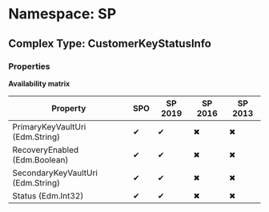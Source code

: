 # Namespace: SP

## Complex Type: CustomerKeyStatusInfo

### Properties

**Availability matrix**

Property | SPO | SP 2019 | SP 2016 | SP 2013
----------|-----|---------|---------|--------
PrimaryKeyVaultUri (Edm.String) | ✔ | ✔ | ✖ | ✖
RecoveryEnabled (Edm.Boolean) | ✔ | ✔ | ✖ | ✖
SecondaryKeyVaultUri (Edm.String) | ✔ | ✔ | ✖ | ✖
Status (Edm.Int32) | ✔ | ✔ | ✖ | ✖
